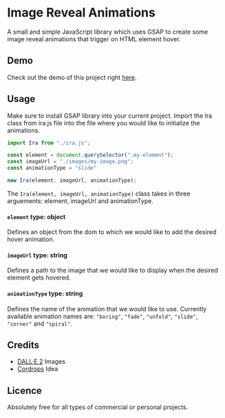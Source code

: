 # Image Reveal Animations
A small and simple JavaScript library which uses GSAP to create some image reveal animations that trigger on HTML element hover.

## Demo
Check out the demo of this project right [here](https://vanjazeli.github.io/image-reveal-animations/). 

## Usage
Make sure to install GSAP library into your current project.
Import the Ira class from ira.js file into the file where you would like to initialize the animations.

```JavaScript
import Ira from "./ira.js";

const element = document.querySelector(".my-element");
const imageUrl = "./images/my-image.png";
const animationType = "slide"

new Ira(element, imageUrl, animationType);
```

The `Ira(element, imageUrl, animationType)` class takes in three arguements: element, imageUrl and animationType.

#### `element` type: object
Defines an object from the dom to which we would like to add the desired hover animation.

#### `imageUrl` type: string
Defines a path to the image that we would like to display when the desired element gets hovered.

#### `animationType` type: string
Defines the name of the animation that we would like to use.
Currently available animation names are: `"boring"`, `"fade"`, `"unfold"`, `"slide"`, `"corner"` and `"spiral"`.

## Credits
 - [DALL·E 2](https://openai.com/dall-e-2/) Images
 - [Cordrops](https://github.com/codrops) Idea
 
## Licence
Absolutely free for all types of commercial or personal projects.
